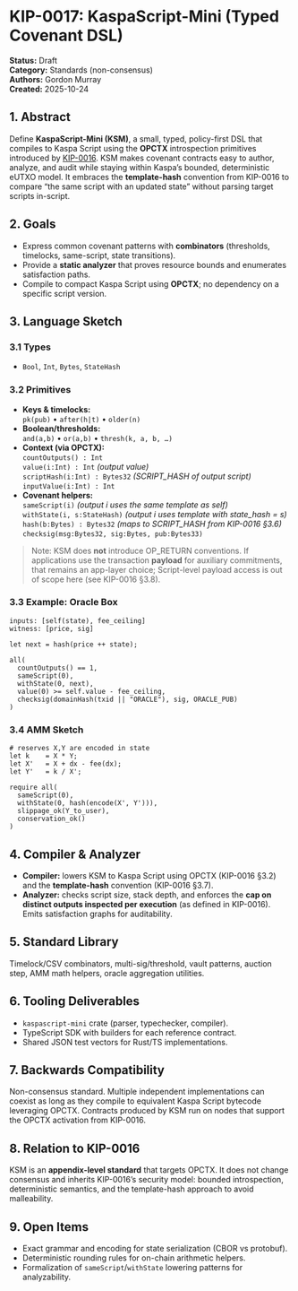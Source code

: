 # KIP-0017: KaspaScript-Mini (Typed Covenant DSL)

**Status:** Draft  
**Category:** Standards (non-consensus)  
**Authors:** Gordon Murray  
**Created:** 2025-10-24

## 1. Abstract
Define **KaspaScript-Mini (KSM)**, a small, typed, policy-first DSL that compiles to Kaspa Script using the **OPCTX** introspection primitives introduced by [KIP-0016](./kip-0016.md). KSM makes covenant contracts easy to author, analyze, and audit while staying within Kaspa’s bounded, deterministic eUTXO model. It embraces the **template-hash** convention from KIP-0016 to compare “the same script with an updated state” without parsing target scripts in-script.

## 2. Goals
- Express common covenant patterns with **combinators** (thresholds, timelocks, same-script, state transitions).
- Provide a **static analyzer** that proves resource bounds and enumerates satisfaction paths.
- Compile to compact Kaspa Script using **OPCTX**; no dependency on a specific script version.

## 3. Language Sketch

### 3.1 Types
- `Bool`, `Int`, `Bytes`, `StateHash`

### 3.2 Primitives
- **Keys & timelocks:**  
  `pk(pub)` • `after(h|t)` • `older(n)`
- **Boolean/thresholds:**  
  `and(a,b)` • `or(a,b)` • `thresh(k, a, b, …)`
- **Context (via OPCTX):**  
  `countOutputs() : Int`  
  `value(i:Int) : Int` *(output value)*  
  `scriptHash(i:Int) : Bytes32` *(SCRIPT_HASH of output script)*  
  `inputValue(i:Int) : Int`
- **Covenant helpers:**  
  `sameScript(i)` *(output i uses the same template as self)*  
  `withState(i, s:StateHash)` *(output i uses template with state_hash = s)*  
  `hash(b:Bytes) : Bytes32` *(maps to SCRIPT_HASH from KIP-0016 §3.6)*  
  `checksig(msg:Bytes32, sig:Bytes, pub:Bytes33)`

> Note: KSM does **not** introduce OP_RETURN conventions. If applications use the transaction **payload** for auxiliary commitments, that remains an app-layer choice; Script-level payload access is out of scope here (see KIP-0016 §3.8).

### 3.3 Example: Oracle Box
```
inputs: [self(state), fee_ceiling]
witness: [price, sig]

let next = hash(price ++ state);

all(
  countOutputs() == 1,
  sameScript(0),
  withState(0, next),
  value(0) >= self.value - fee_ceiling,
  checksig(domainHash(txid || "ORACLE"), sig, ORACLE_PUB)
)
```

### 3.4 AMM Sketch
```
# reserves X,Y are encoded in state
let k    = X * Y;
let X'   = X + dx - fee(dx);
let Y'   = k / X';

require all(
  sameScript(0),
  withState(0, hash(encode(X', Y'))),
  slippage_ok(Y_to_user),
  conservation_ok()
)
```

## 4. Compiler & Analyzer
- **Compiler:** lowers KSM to Kaspa Script using OPCTX (KIP-0016 §3.2) and the **template-hash** convention (KIP-0016 §3.7).  
- **Analyzer:** checks script size, stack depth, and enforces the **cap on distinct outputs inspected per execution** (as defined in KIP-0016). Emits satisfaction graphs for auditability.

## 5. Standard Library
Timelock/CSV combinators, multi-sig/threshold, vault patterns, auction step, AMM math helpers, oracle aggregation utilities.

## 6. Tooling Deliverables
- `kaspascript-mini` crate (parser, typechecker, compiler).  
- TypeScript SDK with builders for each reference contract.  
- Shared JSON test vectors for Rust/TS implementations.

## 7. Backwards Compatibility
Non-consensus standard. Multiple independent implementations can coexist as long as they compile to equivalent Kaspa Script bytecode leveraging OPCTX. Contracts produced by KSM run on nodes that support the OPCTX activation from KIP-0016.

## 8. Relation to KIP-0016
KSM is an **appendix-level standard** that targets OPCTX. It does not change consensus and inherits KIP-0016’s security model: bounded introspection, deterministic semantics, and the template-hash approach to avoid malleability.

## 9. Open Items
- Exact grammar and encoding for state serialization (CBOR vs protobuf).  
- Deterministic rounding rules for on-chain arithmetic helpers.  
- Formalization of `sameScript`/`withState` lowering patterns for analyzability.
